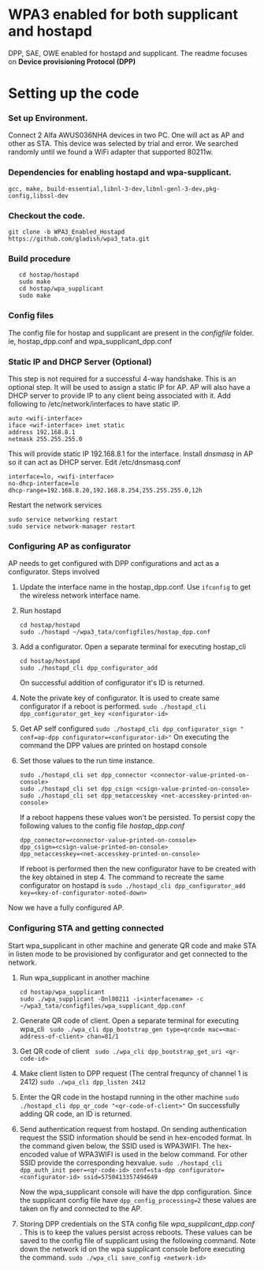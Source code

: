 # WPA3 enabled for both supplicant and hostapd

DPP, SAE, OWE enabled for hostapd and supplicant. The readme focuses on **Device provisioning Protocol (DPP)**

# Setting up the code

### Set up Environment.
Connect 2 Alfa AWUS036NHA devices in two PC. One will act as AP and other as STA. This device was selected by trial and error. We searched randomly until we found a WiFi adapter that supported 80211w.

### Dependencies for enabling hostapd and wpa-supplicant.

```gcc, make, build-essential,libnl-3-dev,libnl-genl-3-dev,pkg-config,libssl-dev```

### Checkout the code.
``` git clone -b WPA3_Enabled_Hostapd https://github.com/gladish/wpa3_tata.git ```

### Build procedure
```
   cd hostap/hostapd
   sudo make
   cd hostap/wpa_supplicant
   sudo make
 ```

### Config files

The config file for hostap and supplicant are present in the *configfile* folder. ie, hostap_dpp.conf and wpa_supplicant_dpp.conf

### Static IP and DHCP Server (Optional)
This step is not required for a successful 4-way handshake.
This is an optional step. It will be used to assign a static IP for AP. AP will also have a DHCP server to provide IP to any client being associated with it. 
Add following to /etc/network/interfaces to have static IP. 
```
auto <wifi-interface>
iface <wif-interface> inet static
address 192.168.8.1
netmask 255.255.255.0
```
This will provide static IP 192.168.8.1 for the interface. Install *dnsmasq* in AP so it can act as DHCP server. Edit /etc/dnsmasq.conf
```
interface=lo, <wifi-interface>
no-dhcp-interface=lo
dhcp-range=192.168.8.20,192.168.8.254,255.255.255.0,12h
```
Restart the network services
```
sudo service networking restart
sudo service network-manager restart
```
### Configuring AP as configurator

AP needs to get configured with DPP configurations and act as a configurator. 
Steps involved

1) Update the interface name in the hostap_dpp.conf. Use ```ifconfig``` to get the wireless network interface name. 

2) Run hostapd 
    ```
    cd hostap/hostapd
    sudo ./hostapd ~/wpa3_tata/configfiles/hostap_dpp.conf
    ```
    
3) Add a configurator. Open a separate terminal for executing hostap_cli
    ```
    cd hostap/hostapd
    sudo ./hostapd_cli dpp_configurator_add
    ```
    On successful addition of configurator it's ID is returned.
    
4) Note the private key of configurator. It is used to create same configurator if a reboot is performed. 
    ```sudo ./hostapd_cli dpp_configurator_get_key <configurator-id>```
    
5) Get AP self configured
    ```sudo ./hostapd_cli dpp_configurator_sign " conf=ap-dpp configurator=<configurator-id>"```
    On executing the command the DPP values are printed on hostapd console
    
6) Set those values to the run time instance. 
    ```
    sudo ./hostapd_cli set dpp_connector <connector-value-printed-on-console>
    sudo ./hostapd_cli set dpp_csign <csign-value-printed-on-console>
    sudo ./hostapd_cli set dpp_netaccesskey <net-accesskey-printed-on-console>
     ```
    If a reboot happens these values won't be persisted. To persist copy the following values to the config file *hostap_dpp.conf*
    ```
    dpp_connector=<connector-value-printed-on-console>
    dpp_csign=<csign-value-printed-on-console>
    dpp_netaccesskey=<net-accesskey-printed-on-console>
    ```
     If reboot is performed then the new configurator have to be created with the key obtained in step 4. The command to recreate the same configurator on hostapd is 
     ```sudo ./hostapd_cli dpp_configurator_add key=<key-of-configurator-noted-down>```
     
Now we have a fully configured AP.

### Configuring STA and getting connected

Start wpa_supplicant in other machine and generate QR code and make STA in listen mode to be provisioned by configurator and get connected to the network.

1) Run wpa_supplicant in another machine
    ```
    cd hostap/wpa_supplicant
    sudo ./wpa_supplicant -Dnl80211 -i<interfacename> -c ~/wpa3_tata/configfiles/wpa_supplicant_dpp.conf 
    ```
    
2) Generate QR code of client. Open a separate terminal for executing wpa_cli
    ``` sudo ./wpa_cli dpp_bootstrap_gen type=qrcode mac=<mac-address-of-client> chan=81/1```
    
3) Get QR code of client
    ``` sudo ./wpa_cli dpp_bootstrap_get_uri <qr-code-id>```
    
4) Make client listen to DPP request (The central frequncy of channel 1 is 2412)
    ```sudo ./wpa_cli dpp_listen 2412 ```
    
5) Enter the QR code in the hostapd running in the other machine
    ```sudo ./hostapd_cli dpp_qr_code "<qr-code-of-client>"```
    On successfully adding QR code, an ID is returned. 
    
6) Send authentication request from hostapd. On sending authentication request the SSID information should be send in hex-encoded format. In the command given below, the SSID used is WPA3WIFI. The hex-encoded value of WPA3WIFI is used in the below command. For other SSID provide the corresponding hexvalue.
    ```sudo ./hostapd_cli dpp_auth_init peer=<qr-code-id> conf=sta-dpp configurator=<configurator-id> ssid=5750413357494649```
    
    Now the wpa_supplicant console will have the dpp configuration. Since the supplicant config file have `dpp_config_processing=2` these values are taken on fly and connected to the AP.
    
7) Storing DPP credentials on the STA config file *wpa_supplicant_dpp.conf* . This is to keep the values persist across reboots. These values can be saved to the config file of supplicant using the following command. Note down the network id on the wpa supplicant console before executing the command.
    ```sudo ./wpa_cli save_config <network-id>```


    




